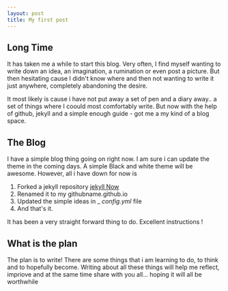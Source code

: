 ```yaml
---
layout: post
title: My first post
---
```


## Long Time

It has taken me a while to start this blog. Very often, I find myself wanting to write down an idea, an imagination, a rumination or even post a picture. But then hesitating 
cause I didn't know where and then not wanting to write it just anywhere, completely
abandoning the desire. 

It most likely is cause i have not put away a set of pen and a diary away.. a set of 
things where I coould most comfortably write. But now with the help of github, jekyll 
and a simple enough guide - got me a my kind of a blog space.


## The Blog

I have a simple blog thing going on right now. I am sure i can update the theme in the
coming days. A simple Black and white theme will be awesome. However, all i have down
for now is
1. Forked  a jekyll repository [jekyll Now](http://github.com/barryclark/jekyll-now/)
2. Renamed it to my githubname.github.io
3. Updated the simple ideas in _ _config.yml_ file 
4. And that's it.

It has been a very straight forward thing to do. Excellent instructions !


## What is the plan

The plan is to write! 
There are some things that i am learning to do, to think and to hopefully become. Writing about all these things will help me reflect, impriove and at the same time share with you all... hoping it will all be worthwhile




